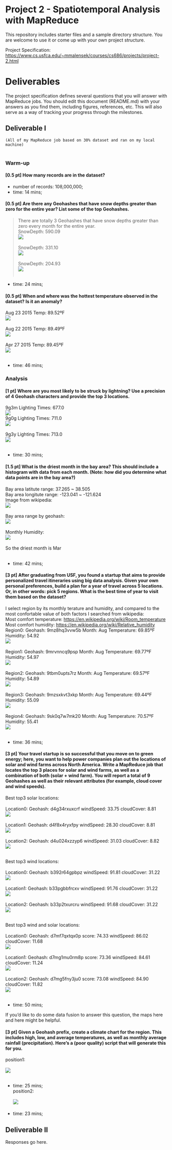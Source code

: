# Project 2 - Spatiotemporal Analysis with MapReduce

This repository includes starter files and a sample directory structure. You are welcome to use it or come up with your own project structure.

Project Specification: https://www.cs.usfca.edu/~mmalensek/courses/cs686/projects/project-2.html

# Deliverables

The project specification defines several questions that you will answer with MapReduce jobs. You should edit this document (README.md) with your answers as you find them, including figures, references, etc. This will also serve as a way of tracking your progress through the milestones.

## Deliverable I
`(All of my MapReduce job based on 30% dataset and ran on my local machine)`<br><br>
### Warm-up

#### [0.5 pt] How many records are in the dataset?<br>
* number of records: 108,000,000;<br>
* time: 14 mins;<br>

#### [0.5 pt] Are there any Geohashes that have snow depths greater than zero for the entire year? List some of the top Geohashes.<br>
>There are totally 3 Geohashes that have snow depths greater than zero every month for the entire year.<br>
SnowDepth: 590.09<br>![](/images/snow0.png)<br><br>
SnowDepth: 331.10<br>![](/images/snow1.png)<br><br>
SnowDepth: 204.93<br>![](/images/snow2.png)<br><br>
* time: 24 mins;<br>

#### [0.5 pt] When and where was the hottest temperature observed in the dataset? Is it an anomaly?<br>

Aug 23 2015 Temp: 89.52ºF<br>![](/images/hotest0.png)<br><br>
Aug 22 2015 Temp: 89.49ºF<br>![](/images/hotest1.png)<br><br>
Apr 27 2015 Temp: 89.45ºF<br>![](/images/hotest2.png)<br><br>
* time: 46 mins;<br> 

### Analysis
#### [1 pt] Where are you most likely to be struck by lightning? Use a precision of 4 Geohash characters and provide the top 3 locations.<br>
9g3m	Lighting Times: 677.0<br>![](/images/lighting0.png)<br>
9g0g	Lighting Times: 711.0<br>![](/images/lighting1.png)<br><br>
9g3y	Lighting Times: 713.0<br>![](/images/lighting2.png)<br><br>
* time: 30 mins;<br> 

#### [1.5 pt] What is the driest month in the bay area? This should include a histogram with data from each month. (Note: how did you determine what data points are in the bay area?)<br>
Bay area latitute range: 37.265 ~ 38.505<br>
Bay area longitute range: -123.041 ~ -121.624<br>
Image from wikipedia:<br> ![](/images/bayarewike.png)<br><br>
Bay area range by geohash:<br> ![](/images/bayarea.png)<br><br>
Monthly Humidity:<br> ![](/images/humidity.png)<br><br>
So the driest month is Mar<br><br>
* time: 42 mins;<br> 

#### [3 pt] After graduating from USF, you found a startup that aims to provide personalized travel itineraries using big data analysis. Given your own personal preferences, build a plan for a year of travel across 5 locations. Or, in other words: pick 5 regions. What is the best time of year to visit them based on the dataset?<br>
I select region by its monthly terature and humidity, and compared to the most confortable value of both factors I searched from wikipedia:<br>
Most comfort temperature: https://en.wikipedia.org/wiki/Room_temperature<br>
Most comfort humidity: https://en.wikipedia.org/wiki/Relative_humidity<br>
Region0: Geohash: 9mz8hq3vvw5b Month: Aug Temperature: 69.85ºF Humidity: 54.92<br>![](/images/region0.png)<br><br>
Region1: Geohash: 9mrvnncq9psp Month: Aug Temperature: 69.77ºF Humidity: 54.97<br>![](/images/region1.png)<br><br>
Region2: Geohash: 9tbm0upts7rz Month: Aug Temperature: 69.57ºF Humidity: 54.89<br>![](/images/region2.png)<br><br>
Region3: Geohash: 9mzsxkvt3xkp Month: Aug Temperature: 69.44ºF Humidity: 55.09<br>![](/images/region3.png)<br><br>
Region4: Geohash: 9sk0q7w7mk20 Month: Aug Temperature: 70.57ºF Humidity: 55.41<br>![](/images/region4.png)<br><br>
* time: 36 mins;<br> 


#### [3 pt] Your travel startup is so successful that you move on to green energy; here, you want to help power companies plan out the locations of solar and wind farms across North America. Write a MapReduce job that locates the top 3 places for solar and wind farms, as well as a combination of both (solar + wind farm). You will report a total of 9 Geohashes as well as their relevant attributes (for example, cloud cover and wind speeds).<br>

Best top3 solar locations:<br><br>
Location0: Geohash: d4g34rxuxcrf windSpeed: 33.75 cloudCover: 8.81<br>![](/images/solar0.png)<br><br>
Location1: Geohash: d4f8x4ryxfpy windSpeed: 28.30 cloudCover: 8.81<br>![](/images/solar1.png)<br><br>
Location2: Geohash: d4u024xzzyp6 windSpeed: 31.03 cloudCover: 8.82<br>![](/images/solar2.png)<br><br>

Best top3 wind locations:<br><br>
Location0: Geohash: b392r64gpbpz windSpeed: 91.81 cloudCover: 31.22<br>![](/images/wind0.png)<br><br>
Location1: Geohash: b33pgbbfrcxv windSpeed: 91.76 cloudCover: 31.22<br>![](/images/wind1.png)<br><br>
Location2: Geohash: b33p2txurcru windSpeed: 91.68 cloudCover: 31.22<br>![](/images/wind2.png)<br><br>

Best top3 wind and solar locations:<br><br>
Location0: Geohash: d7mf7qxtqx0p score: 74.33 windSpeed: 86.02 cloudCover: 11.68<br>![](/images/solarwind0.png)<br><br>
Location1: Geohash: d7mg1mu0rm8p score: 73.36 windSpeed: 84.61 cloudCover: 11.24<br>![](/images/solarwind1.png)<br><br>
Location2: Geohash: d7mg5fny3ju0 score: 73.08 windSpeed: 84.90 cloudCover: 11.82<br>![](/images/solarwind2.png)<br><br>
* time: 50 mins;<br> 


If you’d like to do some data fusion to answer this question, the maps here and here might be helpful.
#### [3 pt] Given a Geohash prefix, create a climate chart for the region. This includes high, low, and average temperatures, as well as monthly average rainfall (precipitation). Here’s a (poor quality) script that will generate this for you.<br>
position1:<br><br>
![](/images/9e.png)<br><br>
* time: 25 mins;<br> 
position2:<br><br>
![](/images/9mzs.png)<br><br>
* time: 23 mins;<br> 

## Deliverable II

Responses go here.
